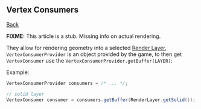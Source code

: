 ## Vertex Consumers
[Back](rendering.md)

**FIXME:** This article is a stub. Missing info on actual rendering.

They allow for rendering geometry into a selected [Render Layer](../layer.md), `VertexConsumerProvider` is an object provided by the game, to then get `VertexConsumer` use the `VertexConsumerProvider.getBuffer(LAYER)`:

Example:
```java
VertexConsumerProvider consumers = /* ... */;

// solid layer
VertexConsumer consumer = consumers.getBuffer(RenderLayer.getSolid()); 
```
